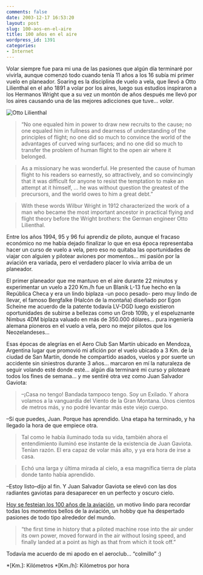 ```yaml
---
comments: false
date: 2003-12-17 16:53:20
layout: post
slug: 100-aos-en-el-aire
title: 100 años en el aire
wordpress_id: 1391
categories:
- Internet
---
```


Volar siempre fue para mi una de las pasiones que algún día terminaré por vivirla, aunque comenzó todo cuando tenía 11 años a los 16 subía mi primer vuelo en planeador. Soaring es la disciplina de vuelo a vela, que llevó a Otto Lilienthal en el año 1891 a volar por los aires, luego sus estudios inspiraron a los Hermanos Wright que a su vez un montón de años después me llevó por los aires causando una de las mejores adicciones que tuve… _volar_.





![Otto Lilienthal](http://www.minid.net/images/Otto-L.png)





> “No one equaled him in power to draw new recruits to the cause; no one equaled him in fullness and dearness of understanding of the principles of flight; no one did so much to convince the world of the advantages of curved wing surfaces; and no one did so much to transfer the problem of human flight to the open air where it belonged.
> 
> 


> 
> As a missionary he was wonderful. He presented the cause of human flight to his readers so earnestly, so attractively, and so convincingly that it was difficult for anyone to resist the temptation to make an attempt at it himself, … he was without question the greatest of the precursors, and the world owes to him a great debt.”
> 
> 


> 
> With these words Wilbur Wright in 1912 characterized the work of a man who became the most important ancestor in practical flying and flight theory before the Wright brothers: the German engineer Otto Lilienthal.





Entre los años 1994, 95 y 96 fui aprendiz de piloto, aunque el fracaso económico no me había dejado finalizar lo que en esa época representaba hacer un curso de vuelo a vela, pero eso no quitaba las oportunidades de viajar con alguien y pilotear aviones por momentos… mi pasión por la aviación era variada, pero el verdadero placer lo vivía arriba de un planeador.





El primer planeador que me mantuvo en el aire durante 22 minutos y experimentar un vuelo a 220 Km./h fue un Blanik L-13 fue hecho en la República Checa y era un lindo biplaza -un poco pesado- pero muy lindo de llevar, el famoso Bergfalke (Halcón de la montaña) diseñado por Egon Scheine me acuerdo de la patente todavía LV-DGD luego existieron oportunidades de subirse a bellezas como un Grob 109b, y el espeluznante Nimbus 4DM biplaza valuado en más de 350.000 dólares… pura ingeniería alemana pioneros en el vuelo a vela, pero no mejor pilotos que los Neozelandeses…





Esas épocas de alegrías en el Aero Club San Martín ubicado en Mendoza, Argentina lugar que promovió mi afición por el vuelo ubicado a 3 Km. de la ciudad de San Martín, donde he compartido asados, vuelos y por suerte un accidente sin siniestros durante 3 años… marcaron en mí la naturaleza de seguir volando esté donde esté… algún día terminaré mi curso y pilotearé todos los fines de semana… y me sentiré otra vez como Juan Salvador Gaviota:





> –¡Casa no tengo! Bandada tampoco tengo. Soy un Exilado. Y ahora volamos a la vanguardia del Viento de la Gran Montana. Unos cientos de metros más, y no podré levantar más este viejo cuerpo.  

–Sí que puedes, Juan. Porque has aprendido. Una etapa ha terminado, y ha llegado la hora de que empiece otra.
> 
>   


> 
> Tal como le había iluminado toda su vida, también ahora el entendimiento iluminó ese instante de la existencia de Juan Gaviota. Tenían razón. El era capaz de volar más alto, y ya era hora de irse a casa.
> 
> 


> 
> Echó una larga y última mirada al cielo, a esa magnífica tierra de plata donde tanto había aprendido.  

–Estoy listo–dijo al fin. Y Juan Salvador Gaviota se elevó con las dos radiantes gaviotas para desaparecer en un perfecto y oscuro cielo.





[Hoy se festejan los 100 años de la aviación](http://www.voanews.com/article.cfm?objectID=A6040345-8A03-42E1-883055E96926A8BC), un motivo lindo para recordar todas los momentos bellos de la aviación, un hobby que ha despertado pasiones de todo tipo alrededor del mundo.





> “the first time in history that a piloted machine rose into the air under its own power, moved forward in the air without losing speed, and finally landed at a point as high as that from which it took off.”





Todavía me acuerdo de mi apodo en el aeroclub… “colmillo” :)




 
  *[Km.]: Kilómetros
  *[Km./h]: Kilómetros por hora
